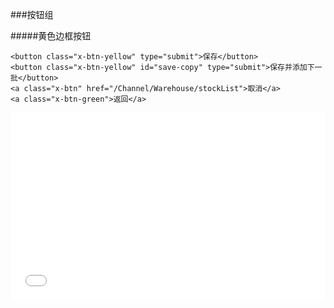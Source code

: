 ###按钮组

#####黄色边框按钮

```
<button class="x-btn-yellow" type="submit">保存</button>
<button class="x-btn-yellow" id="save-copy" type="submit">保存并添加下一批</button>
<a class="x-btn" href="/Channel/Warehouse/stockList">取消</a>
<a class="x-btn-green">返回</a>
```
<iframe width="100%" height="300" src="//jsrun.net/HFqKp/embedded/all/light/" allowfullscreen="allowfullscreen" frameborder="0"></iframe>
